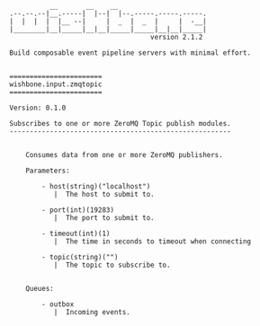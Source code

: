               __       __    __
    .--.--.--|__.-----|  |--|  |--.-----.-----.-----.
    |  |  |  |  |__ --|     |  _  |  _  |     |  -__|
    |________|__|_____|__|__|_____|_____|__|__|_____|
                                       version 2.1.2

    Build composable event pipeline servers with minimal effort.


    =======================
    wishbone.input.zmqtopic
    =======================

    Version: 0.1.0

    Subscribes to one or more ZeroMQ Topic publish modules.
    -------------------------------------------------------


        Consumes data from one or more ZeroMQ publishers.

        Parameters:

            - host(string)("localhost")
               |  The host to submit to.

            - port(int)(19283)
               |  The port to submit to.

            - timeout(int)(1)
               |  The time in seconds to timeout when connecting

            - topic(string)("")
               |  The topic to subscribe to.


        Queues:

            - outbox
               |  Incoming events.


